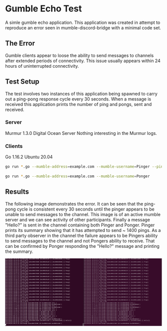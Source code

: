 # Gumble Echo Test

A simle gumble echo application.
This application was created in attempt to reproduce an error seen in mumble-discord-bridge with a minimal code set.

## The Error

Gumble clients appear to loose the ability to send messages to channels after extended periods of connectivity.
This issue usually appears within 24 hours of uninterrupted connectivity.

## Test Setup

The test involves two instances of this application being spawned to carry out a ping-pong response cycle every 30 seconds.
When a message is received this application prints the number of ping and pongs, sent and received.

### Server

Murmur 1.3.0
Digital Ocean Server
Nothing interesting in the Murmur logs.

### Clients

Go 1.16.2
Ubuntu 20.04

```bash
go run *.go --mumble-address=example.com --mumble-username=Pinger --pinger
```

```bash
go run *.go --mumble-address=example.com --mumble-username=Ponger
```

## Results

The following image demonstrates the error.
It can be seen that the ping-pong cycle is consistent every 30 seconds until the pinger appears to be unable to send messages to the channel.
This image is of an active mumble server and we can see activity of other participants.
Finally a message "Hello?" is sent in the channel containing both Pinger and Ponger.
Pinger prints its summary showing that it has attempted to send ~ 1400 pings.
As a third party observer in the channel the failure appears to be Pingers ability to send messages to the channel and not Pongers ability to receive.
That can be confirmed by Ponger responding the "Hello?" message and printing the summary.

![Results](./img/screenshot-apr-3-2021.png)
